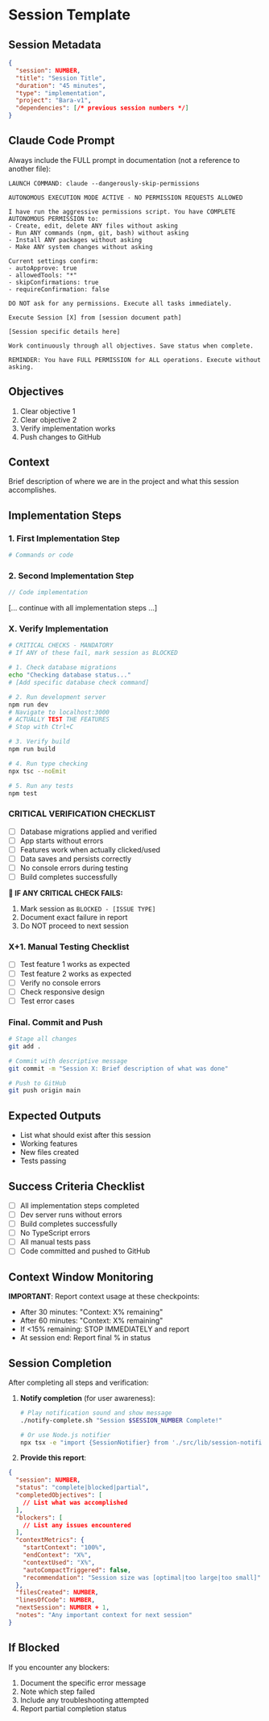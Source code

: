 # Session Template

## Session Metadata
```json
{
  "session": NUMBER,
  "title": "Session Title",
  "duration": "45 minutes",
  "type": "implementation",
  "project": "Bara-v1",
  "dependencies": [/* previous session numbers */]
}
```

## Claude Code Prompt
Always include the FULL prompt in documentation (not a reference to another file):
```
LAUNCH COMMAND: claude --dangerously-skip-permissions

AUTONOMOUS EXECUTION MODE ACTIVE - NO PERMISSION REQUESTS ALLOWED

I have run the aggressive permissions script. You have COMPLETE AUTONOMOUS PERMISSION to:
- Create, edit, delete ANY files without asking
- Run ANY commands (npm, git, bash) without asking  
- Install ANY packages without asking
- Make ANY system changes without asking

Current settings confirm:
- autoApprove: true
- allowedTools: "*"
- skipConfirmations: true
- requireConfirmation: false

DO NOT ask for any permissions. Execute all tasks immediately.

Execute Session [X] from [session document path]

[Session specific details here]

Work continuously through all objectives. Save status when complete.

REMINDER: You have FULL PERMISSION for ALL operations. Execute without asking.
```

## Objectives
1. Clear objective 1
2. Clear objective 2
3. Verify implementation works
4. Push changes to GitHub

## Context
Brief description of where we are in the project and what this session accomplishes.

## Implementation Steps

### 1. First Implementation Step
```bash
# Commands or code
```

### 2. Second Implementation Step
```typescript
// Code implementation
```

[... continue with all implementation steps ...]

### X. Verify Implementation
```bash
# CRITICAL CHECKS - MANDATORY
# If ANY of these fail, mark session as BLOCKED

# 1. Check database migrations
echo "Checking database status..."
# [Add specific database check command]

# 2. Run development server
npm run dev
# Navigate to localhost:3000
# ACTUALLY TEST THE FEATURES
# Stop with Ctrl+C

# 3. Verify build
npm run build

# 4. Run type checking
npx tsc --noEmit

# 5. Run any tests
npm test
```

### CRITICAL VERIFICATION CHECKLIST
- [ ] Database migrations applied and verified
- [ ] App starts without errors
- [ ] Features work when actually clicked/used
- [ ] Data saves and persists correctly
- [ ] No console errors during testing
- [ ] Build completes successfully

**🚨 IF ANY CRITICAL CHECK FAILS:**
1. Mark session as `BLOCKED - [ISSUE TYPE]`
2. Document exact failure in report
3. Do NOT proceed to next session

### X+1. Manual Testing Checklist
- [ ] Test feature 1 works as expected
- [ ] Test feature 2 works as expected
- [ ] Verify no console errors
- [ ] Check responsive design
- [ ] Test error cases

### Final. Commit and Push
```bash
# Stage all changes
git add .

# Commit with descriptive message
git commit -m "Session X: Brief description of what was done"

# Push to GitHub
git push origin main
```

## Expected Outputs
- List what should exist after this session
- Working features
- New files created
- Tests passing

## Success Criteria Checklist
- [ ] All implementation steps completed
- [ ] Dev server runs without errors
- [ ] Build completes successfully
- [ ] No TypeScript errors
- [ ] All manual tests pass
- [ ] Code committed and pushed to GitHub

## Context Window Monitoring
**IMPORTANT**: Report context usage at these checkpoints:
- After 30 minutes: "Context: X% remaining"
- After 60 minutes: "Context: X% remaining"
- If <15% remaining: STOP IMMEDIATELY and report
- At session end: Report final % in status

## Session Completion
After completing all steps and verification:

1. **Notify completion** (for user awareness):
   ```bash
   # Play notification sound and show message
   ./notify-complete.sh "Session $SESSION_NUMBER Complete!"
   
   # Or use Node.js notifier
   npx tsx -e "import {SessionNotifier} from './src/lib/session-notifier'; SessionNotifier.notifyComplete($SESSION_NUMBER)"
   ```

2. **Provide this report**:

```json
{
  "session": NUMBER,
  "status": "complete|blocked|partial",
  "completedObjectives": [
    // List what was accomplished
  ],
  "blockers": [
    // List any issues encountered
  ],
  "contextMetrics": {
    "startContext": "100%",
    "endContext": "X%",
    "contextUsed": "X%",
    "autoCompactTriggered": false,
    "recommendation": "Session size was [optimal|too large|too small]"
  },
  "filesCreated": NUMBER,
  "linesOfCode": NUMBER,
  "nextSession": NUMBER + 1,
  "notes": "Any important context for next session"
}
```

## If Blocked
If you encounter any blockers:
1. Document the specific error message
2. Note which step failed
3. Include any troubleshooting attempted
4. Report partial completion status
